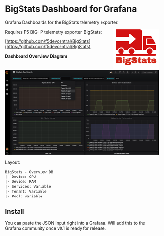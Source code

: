 # BigStats Dashboard for Grafana

Grafana Dashboards for the BigStats telemetry exporter.


<img align="right" width="150px" src="_static/BigStats-300dpi.png" alt="BigStats_Logo"/>

Requires F5 BIG-IP telemetry exporter, BigStats:

[https://github.com/f5devcentral/BigStats](https://github.com/f5devcentral/BigStats)

**Dashboard Overview Diagram**

![image](_static/dashboard_overview1.png)

Layout:

```
BigStats - Overview DB
|- Device: CPU
|- Device: RAM
|- Services: Variable
|- Tenant: Variable
|- Pool: variable
```

## Install

You can paste the JSON input right into a Grafana. Will add this to the Grafana community once v0.1 is ready for release.

<!--
## Grafana Privisioning

Maybe we should to this? 

http://docs.grafana.org/administration/provisioning/

-->